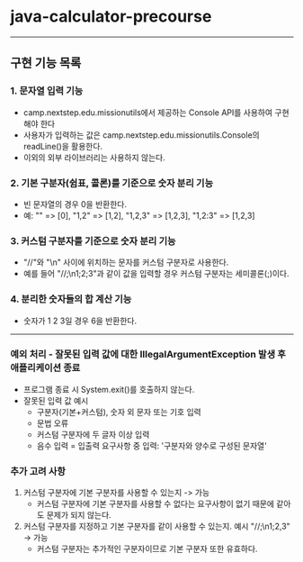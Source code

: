 # java-calculator-precourse

---

## 구현 기능 목록

### 1. 문자열 입력 기능

- camp.nextstep.edu.missionutils에서 제공하는 Console API를 사용하여 구현해야 한다
- 사용자가 입력하는 값은 camp.nextstep.edu.missionutils.Console의 readLine()을 활용한다.
- 이외의 외부 라이브러리는 사용하지 않는다.

### 2. 기본 구분자(쉼표, 콜론)를 기준으로 숫자 분리 기능

- 빈 문자열의 경우 0을 반환한다.
- 예: "" => [0], "1,2" => [1,2], "1,2,3" => [1,2,3], "1,2:3" => [1,2,3]

### 3. 커스텀 구분자를 기준으로 숫자 분리 기능

- "//"와 "\n" 사이에 위치하는 문자를 커스텀 구분자로 사용한다.
- 예를 들어 "//;\n1;2;3"과 같이 값을 입력할 경우 커스텀 구분자는 세미콜론(;)이다.

### 4. 분리한 숫자들의 합 계산 기능

- 숫자가 1 2 3일 경우 6을 반환한다.

---

### 예외 처리 - 잘못된 입력 값에 대한 IllegalArgumentException 발생 후 애플리케이션 종료

- 프로그램 종료 시 System.exit()를 호출하지 않는다.
- 잘못된 입력 값 예시
    - 구분자(기본+커스텀), 숫자 외 문자 또는 기호 입력
    - 문법 오류
    - 커스텀 구분자에 두 글자 이상 입력
    - 음수 입력 = 입출력 요구사항 중 입력: '구분자와 양수로 구성된 문자열'

### 추가 고려 사항

1. 커스텀 구분자에 기본 구분자를 사용할 수 있는지 -> 가능
    - 커스텀 구분자에 기본 구분자를 사용할 수 없다는 요구사항이 없기 때문에 같아도 문제가 되지 않는다.
2. 커스텀 구분자를 지정하고 기본 구분자를 같이 사용할 수 있는지. 예시 "//;\n1;2,3" -> 가능
    - 커스텀 구분자는 추가적인 구분자이므로 기본 구분자 또한 유효하다.